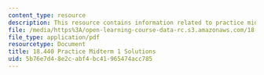 ```yaml
---
content_type: resource
description: This resource contains information related to practice midterm 1 solutions.
file: /media/https%3A/open-learning-course-data-rc.s3.amazonaws.com/18-440-probability-and-random-variables-spring-2014/5b76e7d48e2cabf4bc41965474acc785_MIT18_440S14_prctcmdtm1sl.pdf
file_type: application/pdf
resourcetype: Document
title: 18.440 Practice Midterm 1 Solutions
uid: 5b76e7d4-8e2c-abf4-bc41-965474acc785
---
```

